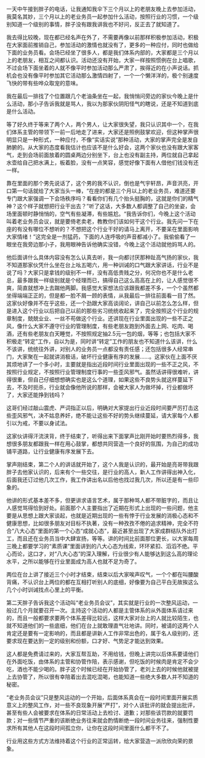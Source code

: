 一天中午接到胖子的电话，让我通知我伞下三个月以上的老朋友晚上去参加活动，我莫名其妙，三个月以上的老业务员一起参加什么活动，按照行业的习惯，一个级别知道一个级别的事情，胖子没有跟我讲我也不好问，反正去了就知道了。

我去得比较晚，现在都已经名声在外了，不需要再像以前那样积极参加活动，积极在大家面前推销自己，参加活动的激情也就没有了，更多的一种应付，同时也做给下面的业务员看。会场已经坐了很多人，都是我们体系内部的，大家都是三个月以上的老朋友，相互之间都认识。活动还没有开始，大家一样按照惯例在台上唱歌，不过会场下面坐着的人就不像平时参加活动那么严肃了，挨得近的在小声说话。抓机会也没有像平时参加其它活动那么激情四射了，一个一个懒洋洋的，极个别速度飞快的带有些哗众取宠的意味。

我在最后一排找了个位置跟几个老油条坐在一起，我悄悄问旁边的家伙今晚上是什么活动，那小子告诉我就是骂人，我以为那家伙阴阳怪气的瞎说，还是不知道到底是什么活动。

等了好久终于等来了两个人，两个男人，让大家很失望，我只认识其中一个，在我们体系主管的带领下一前一后地走了进来，大家还是照例鼓掌欢迎，但这种掌声很明显只是一种形式，一种应付，不像“实话实说”那种活动，大家的掌声完全是发自肺腑的。从大家的态度看我估计也应该不是什么好会，这两个家伙也没有跟大家客气，走到会场前面放着的圆桌两边分别坐下，台上也没有副主持，两位就自己拿起水壶给自己把水满上，板着脸，没有一点笑容，感觉好像下面有人借他们钱没有还一样。

靠在里面的那个男先说话了，这个男的我不认识，倒也是气宇轩昂，声音洪亮，开口第一句话就给了大家当头一棒，“在座的都是三个月以上的老业务员，难道还要专门跟大家强调一下会场秩序吗？看看你们有几个抬头挺胸的，这就是你们的精气神？这个样子就想把行业干出去？”听了这话，大多数人都调整了自己的坐姿，会场里面顿时静悄悄的，空气有些凝滞，有些尴尬。“我告诉你们，今晚上这个活动叫着老业务员会议，就是要倚老卖老，教教你们该如何干这个行业。我先问一下在座的有没有哪位不想听的？不想把这个行业干好的请马上离开，不要呆在里面影响大家情绪！”这完全是一剂猛药，下面的人连呼吸的声音都减小了。我偷偷看了一眼坐在我旁边那小子，我用眼神告诉他确实没错，今晚上这个活动就他妈骂人的。

他后面讲什么具体内容没有怎么认真去听，我一向都讨厌那种趾高气扬的家伙，我不知道那家伙凭什么坐在台上吆五喝六，用一种训诫的口气跟大家讲话，行业不是说了吗？大家只是拿钱的级别不一样，没有高低贵贱之分，何况你也不是什么老总，最多跟我一样级别就是个经理而已，搞得自己这么高高在上的，让人感觉很不爽，简直就想冲上去踹他两脚。我感觉大家想法应该跟我都差不多，一个个虽然都坐得端端正正的，但是都一脸不屑一顾的表情，从我最后一排往前面看一目了然。这家伙好像并不在乎这些，还一个劲跟大家高谈阔论，讲自己以前怎么怎么样，但是进入这个行业以后把自己以前的那些劣习统统收起来了，完全按照这个行业的规章制度，兢兢业业、一丝不苟做这个行业。还讲现在行业里面出现的一些不正之风，像什么大家不遵守行业的管理制度，有些老朋友跑到外面去上网、吃肉、喝酒，还有些老朋友白天睡觉，不按照规定抽2.5元一包的烟，等等；也包括大家不积极走“转定”工作，自以为是，同时讲“转定”工作的朋友也不知道什么该讲，什么不该讲，统统往外讲，对别人的业务员一点都没有责任感；还包括很多人经常串门，大家聚在一起就讲消极话，破坏行业健康有序的发展……。这家伙在上面不厌其烦地讲了一个多小时，主要就是指出近段时间行业里面出现的一些不正之风，不按照行业规定，不按照行业管理制度行事的一些歪风邪气。虽然话讲得很难听，讲得很重，但自己仔细想想确实也是这么个道理，如果这些不良势头就这样蔓延下去，不及时扼杀，行业就会像他所说的那样，会被大家人为做坏掉，行业都做坏了，大家还能挣到钱吗？

这哥们经过敲山震虎、严词指正以后，明确对大家提出行业近段时间要严厉打击这些歪风邪气，决不姑息养奸，绝不能让这些不好的势头继续蔓延，请大家每个人都引以为戒，不要以身试法。

这家伙讲得汗流浃背，终于结束了，听得出来下面掌声比刚开始时要热烈得多，我想很多朋友都跟我一样在用心鼓掌，都想共同营造一个良好的氛围，为自己的成功铺平道路，让行业健康有序发展下去。

掌声刚结束，第二个人的讲话就开始了，这个人我是认识的，最开始是亮哥带我跟胖子去他家认识的，后来有个一些交往，是行业的高人，新人工作讲得出神入化，后面我还订过他几次工作，我工作讲出名以后他也找过我几次，所以还是有一些印象的。

他讲的形式基本差不多，但更讲求语言艺术，属于那种骂人都不带脏字的，而且让人感觉骂得恰到好处。前面那个人主要指出了近期在形式上出现的一些问题，他主要是从思想上跟大家谈起，也就是近期出现的一些有悖于行业发展的消极心态和不健康思想，比如很多朋友对目标不执著，没有一种孜孜不倦的追求精神，完全不符合“八大心态”里面的第一个心态“成就心态”，最近甚至出现了大家成群结队外出打工，而且还在业务员当中大肆宣扬，等等。讲的时间比前面那位更长，以大家每周三晚上都要学习的“素质课”里面讲到的八大心态为线索，环环紧扣、滔滔不绝。平心而论，这口才，对“八大心态”的深入理解，行业很少有人能够达到这么高的理论水平，之所以能够在行业里面成为高人也就不足为奇了。

两位在台上讲了接近三个小时才结束，结束以后大家唉声叹气，一个个都在叫腰酸背痛，不认识台上两位的都在互相打听别人的底细，好像要为自己平白无故挨这么几个小时训诫找点心里上的平衡。

第二天胖子告诉我这个活动叫“老业务员会议”，其实就是行业的一次整风运动，一般过几个月就要召开一次。主持这个活动的人都是主管体系的从外面体系请过来的，而且一般都要求要两个体系差得比较远，这样大家对台上的人就比较陌生，也就不知道他们的一些底细，他们在台上就敢理直气壮地讲。同时，被请的这两个人肯定还是要有一定影响的，而且都是讲新人工作非常出色的，属于名人级别的，还要求现在要达到一定的级别和份额，口才好、气势足才能达到效果。

这人都是免费请过来的，大家互帮互助，不用给钱，但晚上讲完以后体系要请他们在外面吃饭，由体系的主管和协管作陪，表示感谢，但吃饭的时候肉是肯定不会少吃，酒也不能少喝的。胖子这个时候已经在开始协管了，老刘上去的时候他就被提上去协管了，所以很有幸陪着出去混吃混喝，也能知道一些绝大多数人并不知道的秘密。

“老业务员会议”只是整风运动的一个开始，后面体系真会在一段时间里面开展实质意义上的整风工作，对一些不良现象开展“严打”，对个人该批评的就会提出批评，甚至有些人会被要求在体系的日常活动上去检讨、道歉；对那些该罚款的就要罚款；对一些情节严重的该断绝业务往来就会酌情断绝一段时间业务往来，强制性要求所有其他人在这段时间孤立你，让你在这段时间里面什么都干不了。

行业用这些方式方法维持着这个行业的正常运转，给大家营造一派欣欣向荣的景象。
